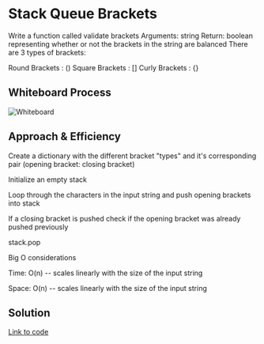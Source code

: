 # Stack Queue Brackets
Write a function called validate brackets
Arguments: string
Return: boolean
representing whether or not the brackets in the string are balanced
There are 3 types of brackets:

Round Brackets : ()
Square Brackets : []
Curly Brackets : {}

## Whiteboard Process
![Whiteboard]()

## Approach & Efficiency
Create a dictionary with the different bracket "types" and it's corresponding pair (opening bracket: closing bracket)

Initialize an empty stack

Loop through the characters in the input string and push opening brackets into stack

If a closing bracket is pushed check if the opening bracket was already pushed previously

stack.pop

Big O considerations

Time: O(n) -- scales linearly with the size of the input string

Space: O(n) -- scales linearly with the size of the input string

## Solution

[Link to code](../../code_challenges/stack_queue_brackets.py)